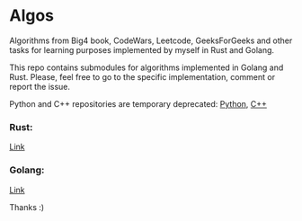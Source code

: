 # Algos

Algorithms from Big4 book, CodeWars, Leetcode, GeeksForGeeks and other tasks for learning purposes implemented by myself in Rust and Golang.

This repo contains submodules for algorithms implemented in Golang and Rust. Please, feel free to go to the specific implementation, comment or report the issue.

Python and C++ repositories are temporary deprecated: [Python](https://github.com/48d90782/Algos_Python), [C++](https://github.com/48d90782/Algos_C)

### Rust:
[Link](https://github.com/48d90782/Algos_Rust/blob/master/README.md)

### Golang:
[Link](https://github.com/48d90782/Algos_Go/blob/master/README.md)

Thanks :) 
